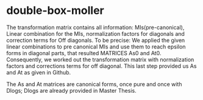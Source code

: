 # double-box-moller

The transformation matrix contains all information: MIs(pre-canonical), Linear combination for the MIs, normalization factors for diagonals and correction terms for Off diagonals. To be precise:
We applied the given linear combinations to pre canonical MIs and use them to reach epsilon forms in diagonal parts, that resulted MATRICES As0 and At0. Consequently, we worked out the transformation matrix with normalization factors and corrections terms for off diagonal. This last step provided us As and At as given in Github.

The As and At matrices are canonical forms, once pure and once with Dlogs; Dlogs are already provided in Master Thesis.
